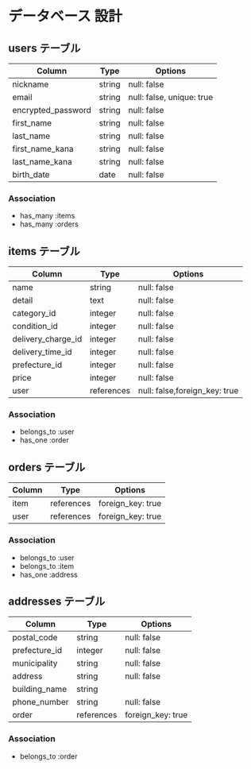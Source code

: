 # データベース 設計

## users テーブル

| Column             | Type    | Options                   |
| ------------------ | ------- | ------------------------- |
| nickname           | string  | null: false               |
| email              | string  | null: false, unique: true |
| encrypted_password | string  | null: false               |
| first_name         | string  | null: false               |
| last_name          | string  | null: false               |
| first_name_kana    | string  | null: false               |
| last_name_kana     | string  | null: false               |
| birth_date         | date    | null: false               |

### Association
- has_many :items
- has_many :orders


## items テーブル

| Column             | Type       | Options                       |
| ------------------ | ---------- | ----------------------------- |
| name               | string     | null: false                   |
| detail             | text       | null: false                   |
| category_id        | integer     | null: false                   |
| condition_id       | integer     | null: false                   |
| delivery_charge_id | integer     | null: false                   |
| delivery_time_id   | integer     | null: false                   |
| prefecture_id      | integer     | null: false                   |
| price              | integer    | null: false                   |
| user               | references | null: false,foreign_key: true |

### Association
- belongs_to :user
- has_one :order


## orders テーブル

| Column        | Type       | Options                       |
| ------------- | ---------- | ----------------------------- |
| item          | references | foreign_key: true             |
| user          | references | foreign_key: true             |

### Association
- belongs_to :user
- belongs_to :item
- has_one :address

## addresses テーブル

| Column        | Type       | Options                       |
| ------------- | ---------- | ----------------------------- |
| postal_code   | string     | null: false                   |
| prefecture_id | integer    | null: false                   |
| municipality  | string     | null: false                   |
| address       | string     | null: false                   |
| building_name | string     |                               |
| phone_number  | string     | null: false                   |
| order         | references | foreign_key: true             |

### Association
- belongs_to :order


